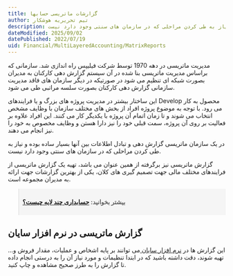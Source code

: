 ```yaml
---
title: گزارشات ماتریسی حسابها
author: تیم تحریریه هوشکار
description: در یک سازمان ماتریسی گزارش دهی و تبادل اطلاعات بین آنها بسیار ساده بوده و نیاز به طی کردن مراحلی که در سازمان های سنتی وجود دارد نیست.
dateModified: 2025/09/02
datePublished: 2022/07/19
uid: Financial/MultiLayeredAccounting/MatrixReports
---
```


مدیریت ماتریسی در دهه 1970 توسط شرکت فیلیپس راه اندازی شد. سازمانی که براساس مدیریت ماتریسی بنا شده در آن سیستم گزارش دهی کارکنان به مدیران بصورت شبکه ای تنظیم می شود در صورتیکه در دیگر سازمان های فاقد مدیریت سازمانی گزارش دهی کارکنان بصورت سلسه مراتبی طی می شود. 

این ساختار بیشتر در مدیریت پروژه های بزرگ و یا فرایندهای Develop محصول به کار می رود. با توجه به موضوع پروژه افراد از بخش های مختلف سازمان با وظایف مشخص انتخاب می شوند و تا زمان اتمام آن پروژه با یکدیگر کار می کنند. این افراد علاوه بر فعالیت بر روی آن پروژه، سمت قبلی خود را نیز دارا هستن و وظایف مخصوص به خود را نیز انجام می دهند.

در یک سازمان ماتریسی گزارش دهی و تبادل اطلاعات بین آنها بسیار ساده بوده و نیاز به طی کردن مراحلی که در سازمان های سنتی وجود دارد نیست.

گزارش ماتریسی نیز برگرفته از همین عنوان می باشد، تهیه یک گزارش ماتریسی از فرایندهای مختلف مالی جهت تصمیم گیری های کلان، یکی از بهترین گزارشات جهت ارائه به مدیران مجموعه است.

<blockquote style="background-color:#f5f5f5; padding:0.5rem">
<p><strong>بیشتر بخوانید: <a href="https://www.hooshkar.com/Wiki/Accounting/MultiLayeredAccounting" target="_blank">حسابداری چند لایه چیست؟
</a></p></strong></blockquote>

## گزارش ماتریسی در نرم افزار سایان
این گزارش ها در <a href="https://www.hooshkar.com/Software/Sayan" target="_blank">نرم افزار سایان
</a> می توانند بر پایه اشخاص و عملیات، مقدار فروش و... تهیه شوند، دقت داشته باشید که در ابتدا تنظیمات و مورد نیاز آن را به درستی انجام داده تا گزارش را به طرز صحیح مشاهده و چاپ کنید.